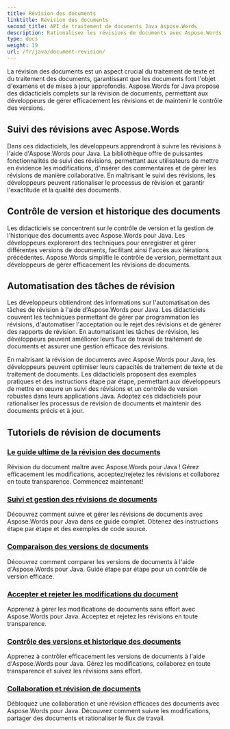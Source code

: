 ```yaml
---
title: Révision des documents
linktitle: Révision des documents
second_title: API de traitement de documents Java Aspose.Words
description: Rationalisez les révisions de documents avec Aspose.Words pour Java ! Suivez les modifications, gérez le contrôle des versions et automatisez les tâches de révision sans effort.
type: docs
weight: 19
url: /fr/java/document-revision/
---
```


La révision des documents est un aspect crucial du traitement de texte et du traitement des documents, garantissant que les documents font l'objet d'examens et de mises à jour approfondis. Aspose.Words for Java propose des didacticiels complets sur la révision de documents, permettant aux développeurs de gérer efficacement les révisions et de maintenir le contrôle des versions.

## Suivi des révisions avec Aspose.Words

Dans ces didacticiels, les développeurs apprendront à suivre les révisions à l'aide d'Aspose.Words pour Java. La bibliothèque offre de puissantes fonctionnalités de suivi des révisions, permettant aux utilisateurs de mettre en évidence les modifications, d'insérer des commentaires et de gérer les révisions de manière collaborative. En maîtrisant le suivi des révisions, les développeurs peuvent rationaliser le processus de révision et garantir l'exactitude et la qualité des documents.

## Contrôle de version et historique des documents

Les didacticiels se concentrent sur le contrôle de version et la gestion de l'historique des documents avec Aspose.Words pour Java. Les développeurs exploreront des techniques pour enregistrer et gérer différentes versions de documents, facilitant ainsi l'accès aux itérations précédentes. Aspose.Words simplifie le contrôle de version, permettant aux développeurs de gérer efficacement les révisions de documents.

## Automatisation des tâches de révision

Les développeurs obtiendront des informations sur l'automatisation des tâches de révision à l'aide d'Aspose.Words pour Java. Les didacticiels couvrent les techniques permettant de gérer par programmation les révisions, d'automatiser l'acceptation ou le rejet des révisions et de générer des rapports de révision. En automatisant les tâches de révision, les développeurs peuvent améliorer leurs flux de travail de traitement de documents et assurer une gestion efficace des révisions.

En maîtrisant la révision de documents avec Aspose.Words pour Java, les développeurs peuvent optimiser leurs capacités de traitement de texte et de traitement de documents. Les didacticiels proposent des exemples pratiques et des instructions étape par étape, permettant aux développeurs de mettre en œuvre un suivi des révisions et un contrôle de version robustes dans leurs applications Java. Adoptez ces didacticiels pour rationaliser les processus de révision de documents et maintenir des documents précis et à jour.

## Tutoriels de révision de documents
### [Le guide ultime de la révision des documents](./guide-document-revision/)
Révision du document maître avec Aspose.Words pour Java ! Gérez efficacement les modifications, acceptez/rejetez les révisions et collaborez en toute transparence. Commencez maintenant!
### [Suivi et gestion des révisions de documents](./tracking-managing-document-revisions/)
Découvrez comment suivre et gérer les révisions de documents avec Aspose.Words pour Java dans ce guide complet. Obtenez des instructions étape par étape et des exemples de code source.
### [Comparaison des versions de documents](./comparing-document-versions/)
Découvrez comment comparer les versions de documents à l'aide d'Aspose.Words pour Java. Guide étape par étape pour un contrôle de version efficace.
### [Accepter et rejeter les modifications du document](./accepting-rejecting-document-changes/)
Apprenez à gérer les modifications de documents sans effort avec Aspose.Words pour Java. Acceptez et rejetez les révisions en toute transparence.
### [Contrôle des versions et historique des documents](./document-version-control-history/)
Apprenez à contrôler efficacement les versions de documents à l'aide d'Aspose.Words pour Java. Gérez les modifications, collaborez en toute transparence et suivez les révisions sans effort.
### [Collaboration et révision de documents](./document-collaboration-review/)
Débloquez une collaboration et une révision efficaces des documents avec Aspose.Words pour Java. Découvrez comment suivre les modifications, partager des documents et rationaliser le flux de travail.
